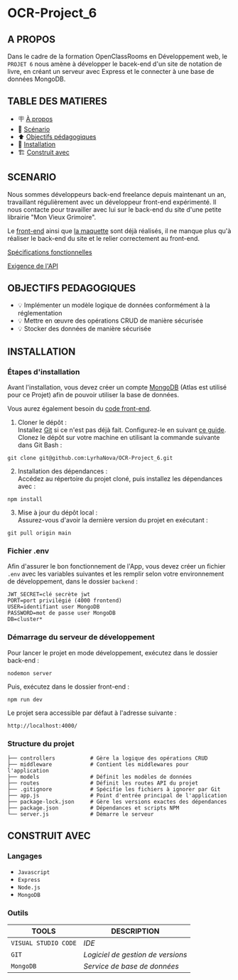 # OCR-Project_6

## A PROPOS

Dans le cadre de la formation OpenClassRooms en Développement web, le ``PROJET 6`` nous amène à développer le bacek-end d'un site de notation de livre, en créant un serveur avec Express et le connecter à une base de données MongoDB.

## TABLE DES MATIERES

- 🪧 [À propos](#a-propos)
- 📄 [Scénario](#scenario)
- ⬆️ [Objectifs pédagogiques](#objectifs-pedagogiques)
- 🚀 [Installation](#installation)
- 🏗️ [Construit avec](#construit-avec)

## SCENARIO

Nous sommes développeurs back-end freelance depuis maintenant un an, travaillant régulièrement avec un développeur front-end expérimenté. Il nous contacte pour travailler avec lui sur le back-end du site d'une petite librairie "Mon Vieux Grimoire".

Le [front-end](https://github.com/OpenClassrooms-Student-Center/P7-Dev-Web-livres) ainsi que [la maquette](https://www.figma.com/design/Snidyc45xi6qchoOPabMA9/Maquette-Mon-Vieux-Grimoir?node-id=0-1&node-type=CANVAS&t=rCNrfmZB6FDMAh4x-0) sont déjà réalisés, il ne manque plus qu'à réaliser le back-end du site et le relier correctement au front-end.

[Spécifications fonctionnelles](https://course.oc-static.com/projects/D%C3%A9veloppeur+Web/DW_P7+Back-end/DW+P7+Back-end+-+Specifications+fonctionnelles.pdf)

[Exigence de l'API](https://course.oc-static.com/projects/D%C3%A9veloppeur+Web/DW_P7+Back-end/DW+P7+Back-end+-+Specifications+API.pdf)

## OBJECTIFS PEDAGOGIQUES

- 💡 Implémenter un modèle logique de données conformément à la réglementation
- 💡 Mettre en œuvre des opérations CRUD de manière sécurisée
- 💡 Stocker des données de manière sécurisée

## INSTALLATION

### Étapes d'installation

Avant l'installation, vous devez créer un compte [MongoDB](https://www.mongodb.com/fr-fr/lp/cloud/atlas/try4?utm_source=google&utm_campaign=search_gs_pl_evergreen_atlas_core_prosp-brand_gic-null_emea-fr_ps-all_desktop_eng_lead&utm_term=mongodb&utm_medium=cpc_paid_search&utm_ad=e&utm_ad_campaign_id=12212624521&adgroup=115749705063&cq_cmp=12212624521&gad_source=1&gclid=Cj0KCQjw8--2BhCHARIsAF_w1gzyI9uTLByS9PWIbEVO-d5zfNZMF055U8v0-4UCDz6q1DPe85kPhocaAgvTEALw_wcB?utm_source=google&utm_campaign=search_gs_pl_evergreen_atlas_core_prosp-brand_gic-null_emea-fr_ps-all_desktop_eng_lead&utm_term=mongodb&utm_medium=cpc_paid_search&utm_ad=e&utm_ad_campaign_id=12212624521&adgroup=115749705063&cq_cmp=12212624521&gad_source=1&gclid=Cj0KCQjw8--2BhCHARIsAF_w1gzyI9uTLByS9PWIbEVO-d5zfNZMF055U8v0-4UCDz6q1DPe85kPhocaAgvTEALw_wcB) (Atlas est utilisé pour ce Projet) afin de pouvoir utiliser la base de données.

Vous aurez également besoin du [code front-end](https://github.com/OpenClassrooms-Student-Center/P7-Dev-Web-livres).

1. Cloner le dépôt :\
Installez [Git](https://git-scm.com/) si ce n'est pas déjà fait. Configurez-le en suivant [ce guide](https://git-scm.com/book/fr/v2/D%C3%A9marrage-rapide-Param%C3%A9trage-%C3%A0-la-premi%C3%A8re-utilisation-de-Git).\
Clonez le dépôt sur votre machine en utilisant la commande suivante dans Git Bash :

````
git clone git@github.com:LyrhaNova/OCR-Project_6.git
````

2. Installation des dépendances :\
Accédez au répertoire du projet cloné, puis installez les dépendances avec :

````
npm install
````

3. Mise à jour du dépôt local :\
Assurez-vous d'avoir la dernière version du projet en exécutant :
````
git pull origin main
````

### Fichier .env

Afin d'assurer le bon fonctionnement de l'App, vous devez créer un fichier ``.env`` avec les variables suivantes et les remplir selon votre environnement de développement, dans le dossier ``backend`` :
````
JWT_SECRET=clé secrète jwt
PORT=port privilégié (4000 frontend)
USER=identifiant user MongoDB
PASSWORD=mot de passe user MongoDB
DB=cluster*
````

### Démarrage du serveur de développement

Pour lancer le projet en mode développement, exécutez dans le dossier back-end :
````
nodemon server
````
Puis, exécutez dans le dossier front-end :
````
npm run dev
````
Le projet sera accessible par défaut à l'adresse suivante :
````
http://localhost:4000/
````

### Structure du projet
````
├── controllers           # Gère la logique des opérations CRUD
├── middleware            # Contient les middlewares pour l'application
├── models                # Définit les modèles de données
├── routes                # Définit les routes API du projet
├── .gitignore            # Spécifie les fichiers à ignorer par Git
├── app.js                # Point d'entrée principal de l'application
├── package-lock.json     # Gère les versions exactes des dépendances
├── package.json          # Dépendances et scripts NPM
└── server.js             # Démarre le serveur
````

## CONSTRUIT AVEC

### Langages

- ``Javascript``
- ``Express``
- ``Node.js``
- ``MongoDB``

### Outils

| TOOLS                  | DESCRIPTION                                    |
|------------------------|------------------------------------------------|
| ``VISUAL STUDIO CODE`` | _IDE_                                          |
| ``GIT``                | _Logiciel de gestion de versions_              |
| ``MongoDB``            | _Service de base de données_                   |
